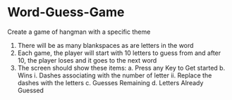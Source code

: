 # Word-Guess-Game
Create a game of hangman with a specific theme
1. There will be as many blankspaces as are letters in the word
2. Each game, the player will start with 10 letters to guess from and after 10, the player loses and it goes to the next word
3. The screen should show these items:
    a. Press any Key to Get started
    b. Wins
        i. Dashes associating with the number of letter
        ii. Replace the dashes with the letters
    c.  Guesses Remaining 
    d. Letters Already Guessed